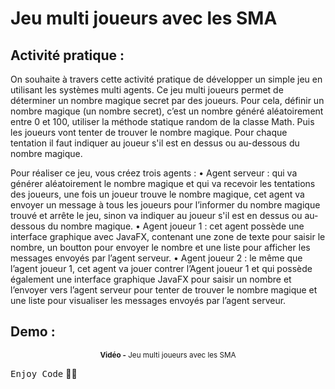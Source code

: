 # Jeu multi joueurs avec les SMA

## Activité pratique :
On souhaite à travers cette activité pratique de développer un simple jeu en utilisant les systèmes multi agents. Ce jeu multi joueurs permet de déterminer un nombre magique secret par des joueurs. Pour cela, définir un nombre magique (un nombre secret), c’est un nombre généré aléatoirement entre 0 et 100, utiliser la méthode statique random de la classe Math. Puis les joueurs vont tenter de trouver le nombre magique. Pour chaque tentation il faut indiquer au joueur s'il est en dessus ou au-dessous du nombre magique. 

Pour réaliser ce jeu, vous créez trois agents :
  • Agent serveur : qui va générer aléatoirement le nombre magique et qui va recevoir les tentations des joueurs, une fois un joueur trouve le nombre magique, cet agent va envoyer un message à tous les joueurs pour l’informer du nombre magique trouvé et arrête le jeu, sinon va indiquer au joueur s'il est en dessus ou au-dessous du nombre magique.
  • Agent joueur 1 : cet agent possède une interface graphique avec JavaFX, contenant une zone de texte pour saisir le nombre, un boutton pour envoyer le nombre et une liste pour afficher les messages envoyés par l’agent serveur.
  • Agent joueur 2 : le même que l’agent joueur 1, cet agent va jouer contrer l’Agent joueur 1 et qui possède également une interface graphique JavaFX pour saisir un nombre et l’envoyer vers l’agent serveur pour tenter de trouver le nombre magique et une liste pour visualiser les messages envoyés par l’agent serveur.

## Demo :
<div align="center">
       <p>
       <sup>  <strong>Vidéo -</strong> Jeu multi joueurs avec les SMA</sup>
       </p>
</div>

<kbd>Enjoy Code</kbd> 👨‍💻
